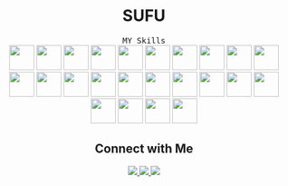 <h1 align="center">SUFU</h1>

<div align="center">
  <kbd align="center">MY Skills</kbd>
</div>

<div align="center">
  <img src="https://cdn.jsdelivr.net/gh/devicons/devicon/icons/react/react-original.svg" style="width: 44px; height: 44px;" />
  <img src="https://cdn.jsdelivr.net/gh/devicons/devicon/icons/nextjs/nextjs-original.svg" style="width: 44px; height: 44px;" />
  <img src="https://cdn.jsdelivr.net/gh/devicons/devicon/icons/javascript/javascript-original.svg" style="width: 44px; height: 44px;" />
  <img src="https://cdn.jsdelivr.net/gh/devicons/devicon/icons/typescript/typescript-plain.svg" style="width: 44px; height: 44px;" />
  <img src="https://cdn.jsdelivr.net/gh/devicons/devicon/icons/python/python-original.svg" style="width: 44px; height: 44px;" />
  <img src="https://cdn.jsdelivr.net/npm/simple-icons/icons/rust.svg" style="width: 44px; height: 44px;" />
  <img src="https://cdn.jsdelivr.net/npm/simple-icons/icons/amazonaws.svg" style="width: 44px; height: 44px;" />
  <img src="https://cdn.jsdelivr.net/gh/devicons/devicon/icons/github/github-original.svg" style="width: 44px; height: 44px;" />
  <img src="https://cdn.jsdelivr.net/gh/devicons/devicon/icons/gitlab/gitlab-plain.svg" style="width: 44px; height: 44px;" />
  <img src="https://cdn.jsdelivr.net/gh/devicons/devicon/icons/git/git-plain.svg" style="width: 44px; height: 44px;" />
  <img src="https://cdn.jsdelivr.net/gh/devicons/devicon/icons/flutter/flutter-original.svg" style="width: 44px; height: 44px;" />
  <img src="https://cdn.jsdelivr.net/gh/devicons/devicon/icons/debian/debian-original.svg" style="width: 44px; height: 44px;" />
  <img src="https://cdn.jsdelivr.net/gh/devicons/devicon/icons/docker/docker-plain-wordmark.svg" style="width: 44px; height: 44px;" />
  <img src="https://cdn.jsdelivr.net/gh/devicons/devicon/icons/mysql/mysql-original.svg" style="width: 44px; height: 44px;" />
  <img src="https://cdn.jsdelivr.net/gh/devicons/devicon/icons/postgresql/postgresql-plain.svg" style="width: 44px; height: 44px;" />
  <img src="https://cdn.jsdelivr.net/gh/devicons/devicon/icons/redis/redis-original.svg" style="width: 44px; height: 44px;" />
  <img src="https://cdn.jsdelivr.net/gh/devicons/devicon/icons/redux/redux-original.svg" style="width: 44px; height: 44px;" />
  <img src="https://cdn.jsdelivr.net/gh/devicons/devicon/icons/ubuntu/ubuntu-plain.svg" style="width: 44px; height: 44px;" />
  <img src="https://cdn.jsdelivr.net/gh/devicons/devicon/icons/nodejs/nodejs-original-wordmark.svg" style="width: 44px; height: 44px;" />
  <img src="https://cdn.jsdelivr.net/gh/devicons/devicon/icons/vscode/vscode-original.svg" style="width: 44px; height: 44px;" />
  <img src="https://cdn.jsdelivr.net/gh/devicons/devicon/icons/wordpress/wordpress-plain.svg" style="width: 44px; height: 44px;" />
  <img src="https://cdn.jsdelivr.net/gh/devicons/devicon/icons/socketio/socketio-original.svg" style="width: 44px; height: 44px;" />
  <img src="https://cdn.jsdelivr.net/gh/devicons/devicon/icons/sequelize/sequelize-original.svg" style="width: 44px; height: 44px;" />
  <img src="https://cdn.jsdelivr.net/gh/devicons/devicon/icons/graphql/graphql-plain.svg" style="width: 44px; height: 44px;" />
</div>

<div align="center">
  <h2>Connect with Me</h2>
  <a href="https://www.linkedin.com/in/chandan-bauri-005988135/" target="_blank">
    <img src="https://img.shields.io/badge/-LinkedIn-0077B5?style=for-the-badge&logo=linkedin&logoColor=white" />
  </a>
  <a href="https://x.com/bauri_chandan" target="_blank">
    <img src="https://img.shields.io/badge/-Twitter-1DA1F2?style=for-the-badge&logo=twitter&logoColor=white" />
  </a>
  <a href="mailto:chandanbauri441@gmail.com" target="_blank">
    <img src="https://img.shields.io/badge/-Email-D14836?style=for-the-badge&logo=gmail&logoColor=white" />
  </a>
</div>
